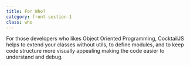 ```yaml
---
title: For Who?
category: front-section-1
class: who
---
```


For those developers who likes Object Oriented Programming, CocktailJS helps to extend
your classes without utils, to define modules, and to keep code structure more visually
appealing making the code easier to understand and debug.
